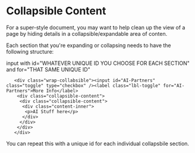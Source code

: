 # Collapsible Content

For a super-style document, you may want to help clean up the view of a page by hiding details in a collapsible/expandable area of conten.

Each section that you're expanding or collapsing needs to have the following structure:

input with id="WHATEVER UNIQUE ID YOU CHOOSE FOR EACH SECTION"
and for="THAT SAME UNIQUE ID"
  
       <div class="wrap-collabsible"><input id="AI-Partners" class="toggle" type="checkbox" /><label class="lbl-toggle" for="AI-Partners">More Info</label>
        <div class="collapsible-content">
         <div class="collapsible-content">
          <div class="content-inner">
           <p>AI Stuff here</p>
          </div>
         </div>
        </div>
       </div>

You can repeat this with a unique id for each individual collapsbile section.

